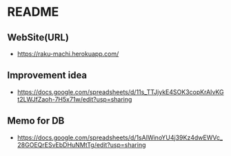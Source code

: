 # README

## WebSite(URL)
* https://raku-machi.herokuapp.com/

## Improvement idea
* https://docs.google.com/spreadsheets/d/11s_TTJjykE4SOK3copKrAIvKGt2LWJfZaoh-7H5x71w/edit?usp=sharing

## Memo for DB
* https://docs.google.com/spreadsheets/d/1sAIWinoYU4j39Kz4dwEWVc_28GOEQrESvEbDHuNMtTg/edit?usp=sharing
